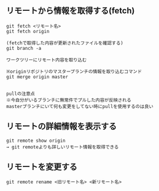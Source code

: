 ## リモートから情報を取得する(fetch)
    git fetch <リモート名>
    git fetch origin
    
    (fetchで取得した内容が更新されたファイルを確認する)
    git branch -a 
    
    ワークツリーにリモート内容を取り込む
    
    ※originリポジトリのマスターブランチの情報を取り込むコマンド
    git merge origin master
    
    
    pullの注意点
    ※今自分がいるブランチに無常件でプルした内容が反映される
    masterブランチにいて何も変更をしてない時にpullを使用するのは良い

## リモートの詳細情報を表示する
    git remote show origin
    → git remoteよりも詳しいリモート情報を取得できる

## リモートを変更する
    git remote rename <旧リモート名> <新リモート名>

